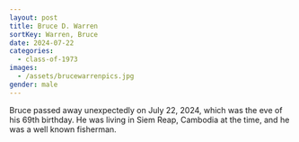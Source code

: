 ```yaml
---
layout: post
title: Bruce D. Warren
sortKey: Warren, Bruce
date: 2024-07-22
categories:
  - class-of-1973
images:
  - /assets/brucewarrenpics.jpg
gender: male
---
```

Bruce passed away unexpectedly on July 22, 2024, which was the eve of his 69th birthday. He was living in Siem Reap, Cambodia at the time, and he was a well known fisherman.